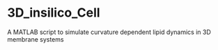 # 3D_insilico_Cell
A MATLAB script to simulate curvature dependent lipid dynamics in 3D membrane systems
